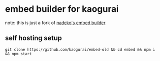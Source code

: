 # embed builder for kaogurai
note: this is just a fork of [nadeko's embed builder](https://gitlab.com/Kwoth/embed-visualizer)

## self hosting setup
```git clone https://github.com/kaogurai/embed-old && cd embed && npm i && npm start```


